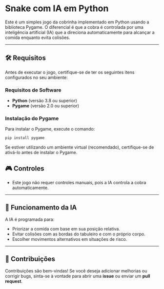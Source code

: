 # Snake com IA em Python

Este é um simples jogo da cobrinha implementado em Python usando a biblioteca Pygame. O diferencial é que a cobra é controlada por uma inteligência artificial (IA) que a direciona automaticamente para alcançar a comida enquanto evita colisões.

---

## 🛠️ Requisitos

Antes de executar o jogo, certifique-se de ter os seguintes itens configurados no seu ambiente:

### Requisitos de Software

- **Python** (versão 3.8 ou superior)
- **Pygame** (versão 2.0 ou superior)

### Instalação do Pygame

Para instalar o Pygame, execute o comando:

```bash
pip install pygame
```

Se estiver utilizando um ambiente virtual (recomendado), certifique-se de ativá-lo antes de instalar o Pygame.

## 🎮 Controles

- Este jogo não requer controles manuais, pois a IA controla a cobra automaticamente.

---

## 🧠 Funcionamento da IA

A IA é programada para:
- Priorizar a comida com base em sua posição relativa.
- Evitar colisões com as bordas do tabuleiro e com o próprio corpo.
- Escolher movimentos alternativos em situações de risco.

---

## 🤝 Contribuições

Contribuições são bem-vindas! Se você deseja adicionar melhorias ou corrigir bugs, sinta-se à vontade para abrir uma **issue** ou enviar um **pull request**.

